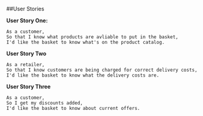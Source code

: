 ##User Stories

**User Story One:**
```
As a customer,
So that I know what products are avliable to put in the basket,
I'd like the basket to know what's on the product catalog.
```

**User Story Two**
```
As a retailer,
So that I know customers are being charged for correct delivery costs,
I'd like the basket to know what the delivery costs are.
```

**User Story Three**
```
As a customer,
So I get my discounts added,
I'd like the basket to know about current offers.
```
